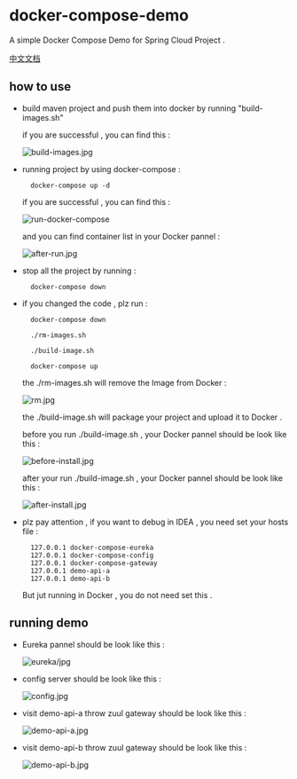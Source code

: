 # docker-compose-demo
A simple Docker Compose Demo for Spring Cloud Project .

[中文文档](http://www.liumapp.com/articles/2018/04/19/1524100110011.html) 

## how to use

* build maven project and push them into docker by running "build-images.sh"

    if you are successful , you can find this : 
    
    ![build-images.jpg](https://github.com/liumapp/docker-compose-demo/blob/master/pic/build-images.jpg)

* running project by using docker-compose :
 
        docker-compose up -d
        
    if you are successful , you can find this : 
    
    ![run-docker-compose](https://github.com/liumapp/docker-compose-demo/blob/master/pic/run-docker-compose-up.jpg)
    
    and you can find container list in your Docker pannel : 
    
    ![after-run.jpg](https://github.com/liumapp/docker-compose-demo/blob/master/pic/after-run.jpg) 
    
* stop all the project by running :

        docker-compose down          
        
* if you changed the code , plz run :

        docker-compose down 
        
        ./rm-images.sh
        
        ./build-image.sh
        
        docker-compose up
        
    the ./rm-images.sh will remove the Image from Docker : 
    
    ![rm.jpg](https://github.com/liumapp/docker-compose-demo/blob/master/pic/rm-images.jpg)
    
    the ./build-image.sh will package your project and upload it to Docker . 
    
    before you run ./build-image.sh , your Docker pannel should be look like this : 
    
    ![before-install.jpg](https://github.com/liumapp/docker-compose-demo/blob/master/pic/before-install-image.jpg)
    
    after your run ./build-image.sh  , your Docker pannel should be look like this : 
    
    ![after-install.jpg](https://github.com/liumapp/docker-compose-demo/blob/master/pic/after-install-image.jpg)
            
        
* plz pay attention , if you want to debug in IDEA , you need set your hosts file : 

        127.0.0.1 docker-compose-eureka
        127.0.0.1 docker-compose-config
        127.0.0.1 docker-compose-gateway
        127.0.0.1 demo-api-a
        127.0.0.1 demo-api-b                
        
  But jut running in Docker , you do not need set this . 
  
## running demo 

* Eureka pannel should be look like this :

    ![eureka/jpg](https://github.com/liumapp/docker-compose-demo/blob/master/pic/eureka.jpg)

* config server should be look like this :

    ![config.jpg](https://github.com/liumapp/docker-compose-demo/blob/master/pic/config-server.jpg)

* visit demo-api-a throw zuul gateway should be look like this :

    ![demo-api-a.jpg](https://github.com/liumapp/docker-compose-demo/blob/master/pic/demo-api-a.jpg)

* visit demo-api-b throw zuul gateway should be look like this :

    ![demo-api-b.jpg](https://github.com/liumapp/docker-compose-demo/blob/master/pic/demo-api-b.jpg)         